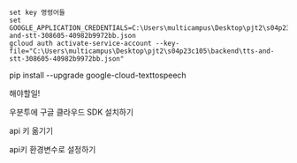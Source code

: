 
```
set key 명령어들
set GOOGLE_APPLICATION_CREDENTIALS=C:\Users\multicampus\Desktop\pjt2\s04p23c105\backend\tts-and-stt-308605-40982b9972bb.json
gcloud auth activate-service-account --key-file="C:\Users\multicampus\Desktop\pjt2\s04p23c105\backend\tts-and-stt-308605-40982b9972bb.json"
```

pip install --upgrade google-cloud-texttospeech



해야할일!

우분투에 구글 클라우드 SDK 설치하기

api 키 옮기기

api키 환경변수로 설정하기

